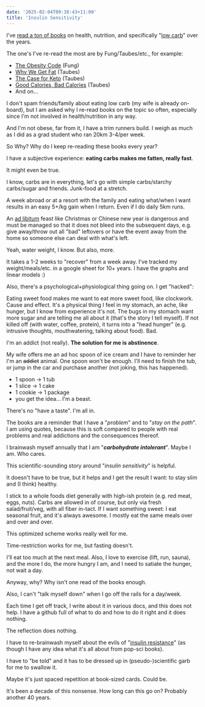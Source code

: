 ```yaml
---
date: '2025-02-04T09:38:43+11:00'
title: 'Insulin Sensitivity'
---
```


I've [read a ton of books](https://www.goodreads.com/review/list/5243638-jason?shelf=health-fitness) on health, nutrition, and specifically "[low carb](https://en.wikipedia.org/wiki/Low-carbohydrate_diet)" over the years.

The one's I've re-read the most are by Fung/Taubes/etc., for example:

* [The Obesity Code](https://www.goodreads.com/book/show/24945404-the-obesity-code) (Fung)
* [Why We Get Fat](https://www.goodreads.com/book/show/8727466-why-we-get-fat) (Taubes)
* [The Case for Keto](https://www.goodreads.com/book/show/52062839-the-case-for-keto) (Taubes)
* [Good Calories, Bad Calories](https://www.goodreads.com/book/show/1820055.Good_Calories_Bad_Calories) (Taubes)
* And on...

I don't spam friends/family about eating low carb (my wife is already on-board), but I am asked why I re-read books on the topic so often, especially since I'm not involved in health/nutrition in any way.

And I'm not obese, far from it, I have a trim runners build. I weigh as much as I did as a grad student who ran 20km 3-4/per week.

So Why? Why do I keep re-reading these books every year?

I have a subjective experience: **eating carbs makes me fatten, really fast**.

It might even be true.

I know, carbs are in everything, let's go with simple carbs/starchy carbs/sugar and friends. Junk-food at a stretch.

A week abroad or at a resort with the family and eating what/when I want results in an easy 5+/kg gain when I return. Even if I do daily 5km runs.

An [ad libitum](https://en.wikipedia.org/wiki/Ad_libitum) feast like Christmas or Chinese new year is dangerous and must be managed so that it does not bleed into the subsequent days, e.g. give away/throw out all "bad" leftovers or have the event away from the home so someone else can deal with what's left.

Yeah, water weight, I know. But also, more.

It takes a 1-2 weeks to "recover" from a week away. I've tracked my weight/meals/etc. in a google sheet for 10+ years. I have the graphs and linear models :)

Also, there's a psychological+physiological thing going on. I get "hacked":

Eating sweet food makes me want to eat more sweet food, like clockwork. Cause and effect. It's a physical thing I feel in my stomach, an ache, like hunger, but I know from experience it's not. The bugs in my stomach want more sugar and are telling me all about it (that's the story I tell myself). If not killed off (with water, coffee, protein), it turns into a "head hunger" (e.g. intrusive thoughts, mouthwatering, talking about food). Bad.

I'm an addict (not really). **The solution for me is abstinence**.

My wife offers me an ad hoc spoon of ice cream and I have to reminder her I'm an ~~addict~~ animal. One spoon won't be enough. I'll need to finish the tub, or jump in the car and purchase another (not joking, this has happened).

* 1 spoon -> 1 tub
* 1 slice -> 1 cake
* 1 cookie -> 1 package
* you get the idea... I'm a beast.

There's no "have a taste". I'm all in.

The books are a reminder that I have a "_problem_" and to "_stay on the path_". I am using quotes, because this is soft compared to people with real problems and real addictions and the consequences thereof.

I brainwash myself annually that I am "**_carbohydrate intolerant_**". Maybe I am. Who cares.

This scientific-sounding story around "_insulin sensitivity_" is helpful.

It doesn't have to be true, but it helps and I get the result I want: to stay slim and (I think) healthy.

I stick to a whole foods diet generally with high-ish protein (e.g. red meat, eggs, nuts). Carbs are allowed in of course, but only via fresh salad/fruit/veg, with all fiber in-tact. If I want something sweet: I eat seasonal fruit, and it's always awesome. I mostly eat the same meals over and over and over.

This optimized scheme works really well for me.

Time-restriction works for me, but fasting doesn't.

I'll eat too much at the next meal. Also, I love to exercise (lift, run, sauna), and the more I do, the more hungry I am, and I need to satiate the hunger, not wait a day.

Anyway, why? Why isn't one read of the books enough.

Also, I can't "talk myself down" when I go off the rails for a day/week.

Each time I get off track, I write about it in various docs, and this does not help. I have a github full of what to do and how to do it right and it does nothing.

The reflection does nothing.

I have to re-brainwash myself about the evils of "[insulin resistance](https://en.wikipedia.org/wiki/Insulin_resistance)" (as though I have any idea what it's all about from pop-sci books).

I have to "be told" and it has to be dressed up in (pseudo-)scientific garb for me to swallow it.

Maybe it's just spaced repetition at book-sized cards. Could be.

It's been a decade of this nonsense. How long can this go on? Probably another 40 years.